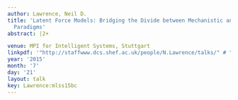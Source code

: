 ```yaml
---
author: Lawrence, Neil D.
title: 'Latent Force Models: Bridging the Divide between Mechanistic and Data Modelling
  Paradigms'
abstract: |2+

venue: MPI for Intelligent Systems, Stuttgart
linkpdf: '"http://staffwww.dcs.shef.ac.uk/people/N.Lawrence/talks/" # "lfm_stuttgart15.pdf"'
year: '2015'
month: '7'
day: '21'
layout: talk
key: Lawrence:mlss15bc
---
```

